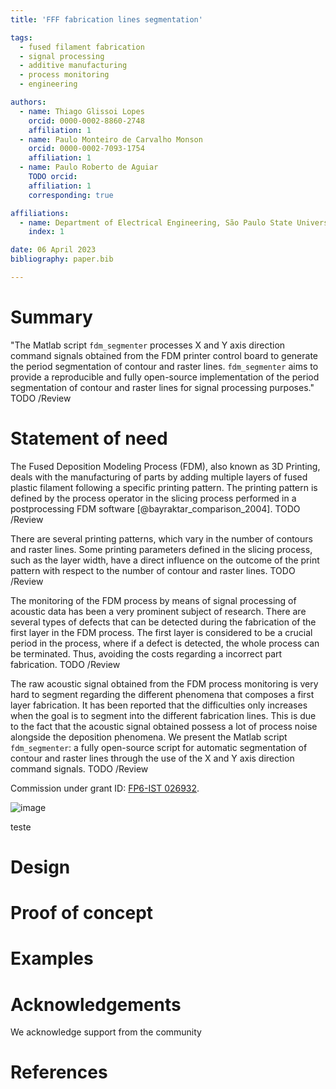 ```yaml
---
title: 'FFF fabrication lines segmentation'

tags:
  - fused filament fabrication
  - signal processing
  - additive manufacturing
  - process monitoring
  - engineering

authors:
  - name: Thiago Glissoi Lopes
    orcid: 0000-0002-8860-2748
    affiliation: 1
  - name: Paulo Monteiro de Carvalho Monson
    orcid: 0000-0002-7093-1754
    affiliation: 1
  - name: Paulo Roberto de Aguiar
    TODO orcid:
    affiliation: 1
    corresponding: true

affiliations:
  - name: Department of Electrical Engineering, São Paulo State University, Brazil
    index: 1

date: 06 April 2023 
bibliography: paper.bib 

---
```


# Summary
"The Matlab script `fdm_segmenter` processes X and Y axis direction command signals obtained from the FDM printer control board to generate the period segmentation of contour and raster lines. `fdm_segmenter` aims to provide a reproducible and fully open-source implementation of the period segmentation of contour and raster lines for signal processing purposes."
TODO /Review

# Statement of need
The Fused Deposition Modeling Process (FDM), also known as 3D Printing, deals with the manufacturing of parts by adding multiple layers of fused plastic filament following a specific printing pattern. The printing pattern is defined by the process operator in the slicing process performed in a postprocessing FDM software [@bayraktar_comparison_2004].
TODO /Review

There are several printing patterns, which vary in the number of contours and raster lines. Some printing parameters defined in the slicing process, such as the layer width, have a direct influence on the outcome of the print pattern with respect to the number of contour and raster lines.
TODO /Review

The monitoring of the FDM process by means of signal processing of acoustic data has been a very prominent subject of research. There are several types of defects that can be detected during the fabrication of the first layer in the FDM process. The first layer is considered to be a crucial period in the process, where if a defect is detected, the whole process can be terminated. Thus, avoiding the costs regarding a incorrect part fabrication. 
TODO /Review

The raw acoustic signal obtained from the FDM process monitoring is very hard to segment regarding the different phenomena that composes a first layer fabrication. It has been reported that the difficulties only increases when the goal is to segment into the different fabrication lines. This is due to the fact that the acoustic signal obtained possess a lot of process noise alongside the deposition phenomena. We present the Matlab script `fdm_segmenter`: a fully open-source script for automatic segmentation of contour and raster lines through the use of the X and Y axis direction command signals.
TODO /Review

[comment]: <> (Several research articles highlighted the importance of an accurate segmentation of the contour and raster lines in order to evaluate geometrical and surface defects on the printing part.)

Commission under grant ID: [FP6-IST 026932](https://cordis.europa.eu/project/id/026932).

![image](/Images/IMG_7577.png)

teste
# Design


# Proof of concept 


# Examples


# Acknowledgements
We acknowledge support from the community 

# References